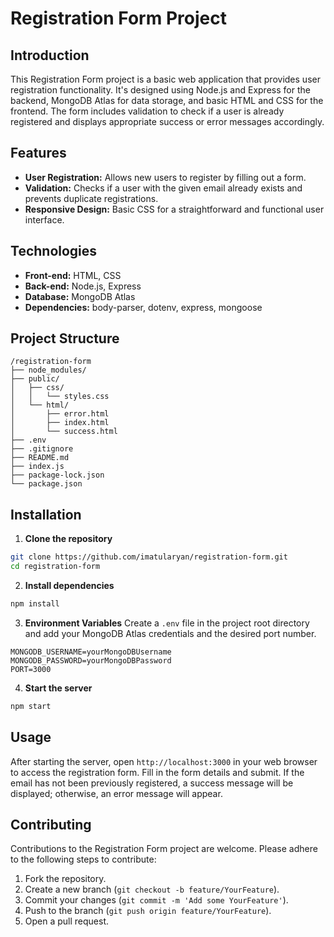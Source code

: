 # Registration Form Project

## Introduction

This Registration Form project is a basic web application that provides user registration functionality. It's designed using Node.js and Express for the backend, MongoDB Atlas for data storage, and basic HTML and CSS for the frontend. The form includes validation to check if a user is already registered and displays appropriate success or error messages accordingly.

## Features

- **User Registration:** Allows new users to register by filling out a form.
- **Validation:** Checks if a user with the given email already exists and prevents duplicate registrations.
- **Responsive Design:** Basic CSS for a straightforward and functional user interface.

## Technologies

- **Front-end:** HTML, CSS
- **Back-end:** Node.js, Express
- **Database:** MongoDB Atlas
- **Dependencies:** body-parser, dotenv, express, mongoose

## Project Structure

```
/registration-form
├── node_modules/
├── public/
│   ├── css/
│   │   └── styles.css
│   └── html/
│       ├── error.html
│       ├── index.html
│       └── success.html
├── .env
├── .gitignore
├── README.md
├── index.js
├── package-lock.json
└── package.json
```

## Installation

1. **Clone the repository**

```sh
git clone https://github.com/imatularyan/registration-form.git
cd registration-form
```

2. **Install dependencies**

```sh
npm install
```

3. **Environment Variables**
   Create a `.env` file in the project root directory and add your MongoDB Atlas credentials and the desired port number.

```
MONGODB_USERNAME=yourMongoDBUsername
MONGODB_PASSWORD=yourMongoDBPassword
PORT=3000
```

4. **Start the server**

```sh
npm start
```

## Usage

After starting the server, open `http://localhost:3000` in your web browser to access the registration form. Fill in the form details and submit. If the email has not been previously registered, a success message will be displayed; otherwise, an error message will appear.

## Contributing

Contributions to the Registration Form project are welcome. Please adhere to the following steps to contribute:

1. Fork the repository.
2. Create a new branch (`git checkout -b feature/YourFeature`).
3. Commit your changes (`git commit -m 'Add some YourFeature'`).
4. Push to the branch (`git push origin feature/YourFeature`).
5. Open a pull request.

